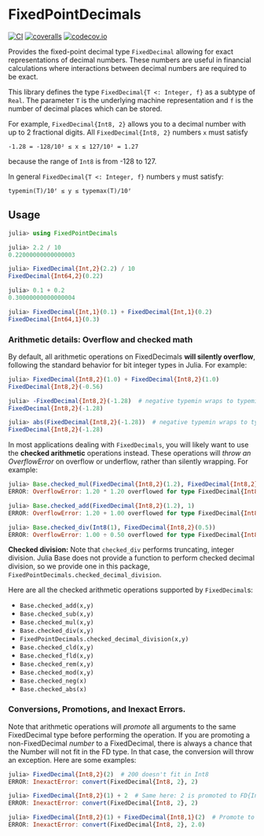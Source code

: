# FixedPointDecimals

[![CI](https://github.com/JuliaMath/FixedPointDecimals.jl/workflows/CI/badge.svg)](https://github.com/JuliaMath/FixedPointDecimals.jl/actions?query=workflow%3ACI)
[![coveralls](https://coveralls.io/repos/github/JuliaMath/FixedPointDecimals.jl/badge.svg?branch=master&service=github)](https://coveralls.io/github/JuliaMath/FixedPointDecimals.jl?branch=master)
[![codecov.io](https://codecov.io/github/JuliaMath/FixedPointDecimals.jl/coverage.svg?branch=master)](https://codecov.io/github/JuliaMath/FixedPointDecimals.jl?branch=master)

Provides the fixed-point decimal type `FixedDecimal` allowing for exact representations of
decimal numbers. These numbers are useful in financial calculations where interactions
between decimal numbers are required to be exact.

This library defines the type `FixedDecimal{T <: Integer, f}` as a subtype of `Real`. The
parameter `T` is the underlying machine representation and `f` is the number of decimal
places which can be stored.

For example, `FixedDecimal{Int8, 2}` allows you to a decimal number with up to 2 fractional
digits. All `FixedDecimal{Int8, 2}` numbers `x` must satisfy

```
-1.28 = -128/10² ≤ x ≤ 127/10² = 1.27
```

because the range of `Int8` is from -128 to 127.

In general `FixedDecimal{T <: Integer, f}` numbers `y` must satisfy:

```
typemin(T)/10ᶠ ≤ y ≤ typemax(T)/10ᶠ
```

## Usage

```julia
julia> using FixedPointDecimals

julia> 2.2 / 10
0.22000000000000003

julia> FixedDecimal{Int,2}(2.2) / 10
FixedDecimal{Int64,2}(0.22)

julia> 0.1 + 0.2
0.30000000000000004

julia> FixedDecimal{Int,1}(0.1) + FixedDecimal{Int,1}(0.2)
FixedDecimal{Int64,1}(0.3)
```

### Arithmetic details: Overflow and checked math

By default, all arithmetic operations on FixedDecimals **will silently overflow**, following the standard behavior for bit integer types in Julia. For example:
```julia
julia> FixedDecimal{Int8,2}(1.0) + FixedDecimal{Int8,2}(1.0)
FixedDecimal{Int8,2}(-0.56)

julia> -FixedDecimal{Int8,2}(-1.28)  # negative typemin wraps to typemin again
FixedDecimal{Int8,2}(-1.28)

julia> abs(FixedDecimal{Int8,2}(-1.28))  # negative typemin wraps to typemin again
FixedDecimal{Int8,2}(-1.28)
```

In most applications dealing with `FixedDecimals`, you will likely want to use the **checked arithmetic** operations instead. These operations will _throw an OverflowError_ on overflow or underflow, rather than silently wrapping. For example:
```julia
julia> Base.checked_mul(FixedDecimal{Int8,2}(1.2), FixedDecimal{Int8,2}(1.2))
ERROR: OverflowError: 1.20 * 1.20 overflowed for type FixedDecimal{Int8, 2}

julia> Base.checked_add(FixedDecimal{Int8,2}(1.2), 1)
ERROR: OverflowError: 1.20 + 1.00 overflowed for type FixedDecimal{Int8, 2}

julia> Base.checked_div(Int8(1), FixedDecimal{Int8,2}(0.5))
ERROR: OverflowError: 1.00 ÷ 0.50 overflowed for type FixedDecimal{Int8, 2}
```

**Checked division:** Note that `checked_div` performs truncating, integer division. Julia Base does not provide a function to perform checked decimal division, so we provide one in this package, `FixedPointDecimals.checked_decimal_division`.

Here are all the checked arithmetic operations supported by `FixedDecimal`s:
- `Base.checked_add(x,y)`
- `Base.checked_sub(x,y)`
- `Base.checked_mul(x,y)`
- `Base.checked_div(x,y)`
- `FixedPointDecimals.checked_decimal_division(x,y)`
- `Base.checked_cld(x,y)`
- `Base.checked_fld(x,y)`
- `Base.checked_rem(x,y)`
- `Base.checked_mod(x,y)`
- `Base.checked_neg(x)`
- `Base.checked_abs(x)`

### Conversions, Promotions, and Inexact Errors.

Note that arithmetic operations will _promote_ all arguments to the same FixedDecimal type
before performing the operation. If you are promoting a non-FixedDecimal _number_ to a FixedDecimal, there is always a chance that the Number will not fit in the FD type. In that case, the conversion will throw an exception. Here are some examples:
```julia
julia> FixedDecimal{Int8,2}(2)  # 200 doesn't fit in Int8
ERROR: InexactError: convert(FixedDecimal{Int8, 2}, 2)

julia> FixedDecimal{Int8,2}(1) + 2  # Same here: 2 is promoted to FD{Int8,2}(2)
ERROR: InexactError: convert(FixedDecimal{Int8, 2}, 2)

julia> FixedDecimal{Int8,2}(1) + FixedDecimal{Int8,1}(2)  # Promote to the higher-precision type again throws.
ERROR: InexactError: convert(FixedDecimal{Int8, 2}, 2.0)
```

